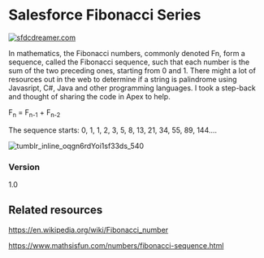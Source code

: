 # Salesforce Fibonacci Series

[![sfdcdreamer.com](https://img.shields.io/badge/made%20by-DHTMLX-blue)](https://sfdcdreamer/)

In mathematics, the Fibonacci numbers, commonly denoted Fn, form a sequence, called the Fibonacci sequence, such that each number is the sum of the two preceding ones, starting from 0 and 1. There might a lot of resources out in the web to determine if a string is palindrome using Javasript, C#, Java and other programming languages. I took a step-back and thought of sharing the code in Apex to help.

F<sub>n</sub> = F<sub>n-1</sub> + F<sub>n-2</sub>

The sequence starts:
0, 1, 1, 2, 3, 5, 8, 13, 21, 34, 55, 89, 144....

![tumblr_inline_oqgn6rdYoi1sf33ds_540](https://user-images.githubusercontent.com/11839381/126463860-fc9ca072-53ad-47d5-bb51-03a8ba7583bb.png)


### Version
1.0

## Related resources
https://en.wikipedia.org/wiki/Fibonacci_number

https://www.mathsisfun.com/numbers/fibonacci-sequence.html
